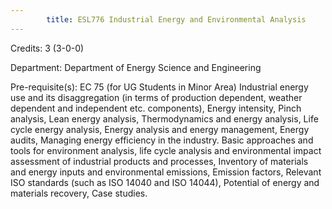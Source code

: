 ```yaml
---
        title: ESL776 Industrial Energy and Environmental Analysis
---
```

Credits: 3 (3-0-0)

Department: Department of Energy Science and Engineering

Pre-requisite(s): EC 75 (for UG Students in Minor Area) Industrial energy use and its disaggregation (in terms of production dependent, weather dependent and independent etc. components), Energy intensity, Pinch analysis, Lean energy analysis, Thermodynamics and energy analysis, Life cycle energy analysis, Energy analysis and energy management, Energy audits, Managing energy efficiency in the industry. Basic approaches and tools for environment analysis, life cycle analysis and environmental impact assessment of industrial products and processes, Inventory of materials and energy inputs and environmental emissions, Emission factors, Relevant ISO standards (such as ISO 14040 and ISO 14044), Potential of energy and materials recovery, Case studies.